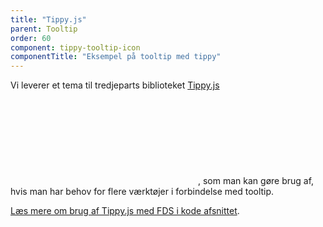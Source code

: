 ```yaml
---
title: "Tippy.js"
parent: Tooltip
order: 60
component: tippy-tooltip-icon
componentTitle: "Eksempel på tooltip med tippy"
---
```


Vi leverer et tema til tredjeparts biblioteket <a href="https://atomiks.github.io/tippyjs/" class="icon-link">Tippy.js<svg class="icon-svg" focusable="false" aria-hidden="true"><use xlink:href="#open-in-new"></use></svg></a>, som man kan gøre brug af, hvis man har behov for flere værktøjer i forbindelse med tooltip.

<a href="/kode/plugins/tippy/">Læs mere om brug af Tippy.js med FDS i kode afsnittet</a>.

